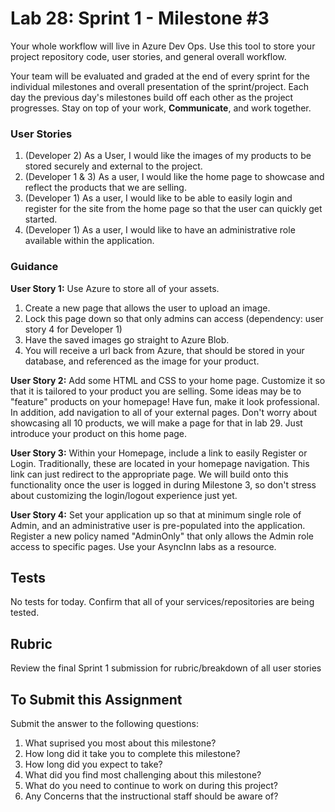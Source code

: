 # Lab 28: Sprint 1 - Milestone #3

Your whole workflow will live in Azure Dev Ops. Use this tool to store your project repository code, user stories, and general overall workflow. 

Your team will be evaluated and graded at the end of every sprint for the individual milestones and overall presentation of the sprint/project. Each day the previous day's milestones build off each other as the project progresses. Stay on top of your work, **Communicate**, and work together.


### User Stories

1. (Developer 2) As a User, I would like the images of my products to be stored securely and external to the project. 
1. (Developer 1 & 3) As a user, I would like the home page to showcase and reflect the products that we are selling.
1. (Developer 1) As a user, I would like to be able to easily login and register for the site from the home page so that the user can quickly get started.
1. (Developer 1) As a user, I would like to have an administrative role available within the application. 

### Guidance

**User Story 1:** Use Azure to store all of your assets.
1. Create a new page that allows the user to upload an image. 
2. Lock this page down so that only admins can access (dependency: user story 4 for Developer 1)
3. Have the saved images go straight to Azure Blob.
4. You will receive a url back from Azure, that should be stored in your database, and referenced as the image for your product. 

**User Story 2:** Add some HTML and CSS to your home page. Customize it so that it is tailored to your product you are selling. 
Some ideas may be to "feature" products on your homepage! Have fun, make it look professional. In addition, add navigation to all of your external pages. Don't worry about showcasing all 10 products, we will make a page for that in lab 29. Just introduce your product on this home page.

**User Story 3:** Within your Homepage, include a link to easily Register or Login. Traditionally, these are located in your 
homepage navigation. This link can just redirect to the appropriate page. We will build onto this functionality once the user is logged in during Milestone 3, so don't stress about customizing the login/logout experience just yet. 

**User Story 4:**  Set your application up so that at minimum single role of Admin, and an administrative user is pre-populated into the application. Register a new policy named "AdminOnly" that only allows the Admin role access to specific pages. Use your AsyncInn labs as a resource.

## Tests
No tests for today. Confirm that all of your services/repositories are being tested.

## Rubric

Review the final Sprint 1 submission for rubric/breakdown of all user stories

## To Submit this Assignment

Submit the answer to the following questions:
1. What suprised you most about this milestone?
1. How long did it take you to complete this milestone?
1. How long did you expect to take?
1. What did you find most challenging about this milestone?
1. What do you need to continue to work on during this project?
1. Any Concerns that the instructional staff should be aware of?